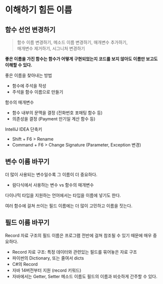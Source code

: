 # 이해하기 힘든 이름

## 함수 선언 변경하기

> 함수 이름 변경하기, 메소드 이름 변경하기, 매개변수 추가하기,  
> 매개변수 제거하기, 시그니처 변경하기

**좋은 이름을 가진 함수는 함수가 어떻게 구현되었는지 코드를 보지 않아도 이름만 보고도 이해할 수 있다.**

좋은 이름을 찾아내는 방법
* 함수에 주석을 작성
* 주석을 함수 이름으로 만들기

함수의 매개변수
* 함수 내부의 문맥을 결정 (전화번호 포매팅 함수 등)
* 의존성을 결정 (Payment 만기일 계산 함수 등)

IntelliJ IDEA 단축키
* Shift + F6 > Rename
* Command + F6 > Change Signature (Parameter, Exception 변경)

## 변수 이름 바꾸기

더 많이 사용되는 변수일수록 그 이름이 더 중요하다.  
* 람다식에서 사용하는 변수 vs 함수의 매개변수

다이나믹 타입을 지원하는 언어에서는 타입을 이름에 넣기도 한다.

여러 함수에 걸쳐 쓰이는 필드 이름에는 더 많이 고민하고 이름을 짓는다.

## 필드 이름 바꾸기

Record 자료 구조의 필드 이름은 프로그램 전반에 걸쳐 참조될 수 있기 때문에 매우 중요하다.
* Record 자료 구조: 특정 데이터와 관련있는 필드를 묶어놓은 자료 구조
* 파이썬의 Dictionary, 또는 줄여서 dicts
* C#의 Record
* 자바 14버전부터 지원 (record 키워드)
* 자바에서는 Getter, Setter 메소드 이름도 필드의 이름과 비슷하게 간주할 수 있다.